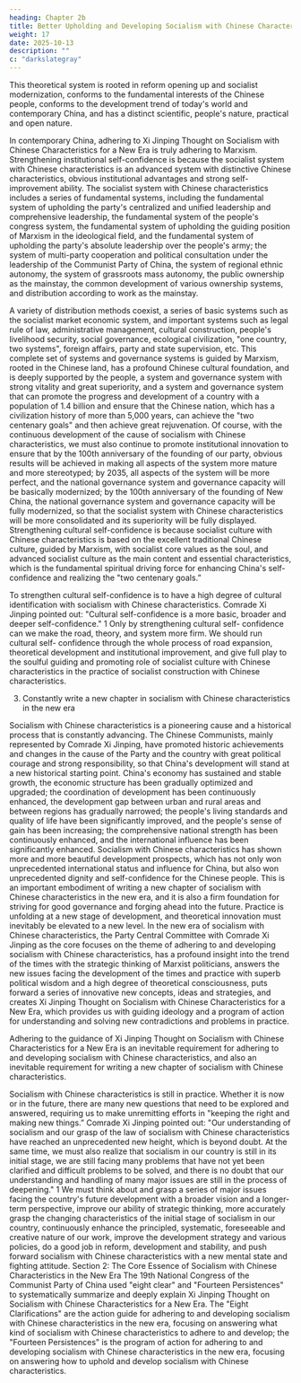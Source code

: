 ```yaml
---
heading: Chapter 2b
title: Better Upholding and Developing Socialism with Chinese Characteristics
weight: 17
date: 2025-10-13
description: ""
c: "darkslategray"
---
```



This theoretical system is rooted in reform opening up and socialist modernization, conforms to the fundamental interests of the Chinese people, conforms to the development trend of today's world and contemporary China, and has a distinct scientific, people's
nature, practical and open nature. 

In contemporary China, adhering to Xi Jinping Thought on Socialism with Chinese Characteristics for a New Era is truly adhering to Marxism.
Strengthening institutional self-confidence is because the socialist system with Chinese
characteristics is an advanced system with distinctive Chinese characteristics, obvious institutional
advantages and strong self-improvement ability. The socialist system with Chinese characteristics
includes a series of fundamental systems, including the fundamental system of upholding the party's
centralized and unified leadership and comprehensive leadership, the fundamental system of the
people's congress system, the fundamental system of upholding the guiding position of Marxism in
the ideological field, and the fundamental system of upholding the party's absolute leadership over
the people's army; the system of multi-party cooperation and political consultation under the
leadership of the Communist Party of China, the system of regional ethnic autonomy, the system of
grassroots mass autonomy, the public ownership as the mainstay, the common development of
various ownership systems, and distribution according to work as the mainstay.

A variety of
distribution methods coexist, a series of basic systems such as the socialist market economic system,
and important systems such as legal rule of law, administrative management, cultural construction,
people's livelihood security, social governance, ecological civilization, "one country, two systems",
foreign affairs, party and state supervision, etc. This complete set of systems and governance
systems is guided by Marxism, rooted in the Chinese land, has a profound Chinese cultural
foundation, and is deeply supported by the people, a system and governance system with strong
vitality and great superiority, and a system and governance system that can promote the progress
and development of a country with a population of 1.4 billion and ensure that the Chinese nation,
which has a civilization history of more than 5,000 years, can achieve the "two centenary goals" and
then achieve great rejuvenation. Of course, with the continuous development of the cause of
socialism with Chinese characteristics, we must also continue to promote institutional innovation to
ensure that by the 100th anniversary of the founding of our party, obvious results will be achieved
in making all aspects of the system more mature and more stereotyped; by 2035, all aspects of the
system will be more perfect, and the national governance system and governance capacity will be
basically modernized; by the 100th anniversary of the founding of New China, the national
governance system and governance capacity will be fully modernized, so that the socialist system
with Chinese characteristics will be more consolidated and its superiority will be fully displayed.
Strengthening cultural self-confidence is because socialist culture with Chinese characteristics is
based on the excellent traditional Chinese culture, guided by Marxism, with socialist core values as
the soul, and advanced socialist culture as the main content and essential characteristics, which is
the fundamental spiritual driving force for enhancing China's self-confidence and realizing the "two
centenary goals.”

To strengthen cultural self-confidence is to have a high degree of cultural identification with
socialism with Chinese characteristics. Comrade Xi Jinping pointed out: "Cultural self-confidence
is a more basic, broader and deeper self-confidence." 1 Only by strengthening cultural self-
confidence can we make the road, theory, and system more firm. We should run cultural self-
confidence through the whole process of road expansion, theoretical development and institutional
improvement, and give full play to the soulful guiding and promoting role of socialist culture with
Chinese characteristics in the practice of socialist construction with Chinese characteristics.

3. Constantly write a new chapter in socialism with Chinese characteristics in the new era

Socialism with Chinese characteristics is a pioneering cause and a historical process that is
constantly advancing. The Chinese Communists, mainly represented by Comrade Xi Jinping, have
promoted historic achievements and changes in the cause of the Party and the country with great
political courage and strong responsibility, so that China's development will stand at a new historical
starting point. China's economy has sustained and stable growth, the economic structure has been
gradually optimized and upgraded; the coordination of development has been continuously
enhanced, the development gap between urban and rural areas and between regions has gradually
narrowed; the people's living standards and quality of life have been significantly improved, and the
people's sense of gain has been increasing; the comprehensive national strength has been
continuously enhanced, and the international influence has been significantly enhanced. Socialism
with Chinese characteristics has shown more and more beautiful development prospects, which has
not only won unprecedented international status and influence for China, but also won
unprecedented dignity and self-confidence for the Chinese people. This is an important embodiment
of writing a new chapter of socialism with Chinese characteristics in the new era, and it is also a
firm foundation for striving for good governance and forging ahead into the future.
Practice is unfolding at a new stage of development, and theoretical innovation must inevitably be
elevated to a new level. In the new era of socialism with Chinese characteristics, the Party Central
Committee with Comrade Xi Jinping as the core focuses on the theme of adhering to and developing
socialism with Chinese characteristics, has a profound insight into the trend of the times with the
strategic thinking of Marxist politicians, answers the new issues facing the development of the times
and practice with superb political wisdom and a high degree of theoretical consciousness, puts
forward a series of innovative new concepts, ideas and strategies, and creates Xi Jinping Thought
on Socialism with Chinese Characteristics for a New Era, which provides us with guiding ideology
and a program of action for understanding and solving new contradictions and problems in practice.

Adhering to the guidance of Xi Jinping Thought on Socialism with Chinese Characteristics for a
New Era is an inevitable requirement for adhering to and developing socialism with Chinese
characteristics, and also an inevitable requirement for writing a new chapter of socialism with
Chinese characteristics.

Socialism with Chinese characteristics is still in practice. Whether it is now or in the future, there
are many new questions that need to be explored and answered, requiring us to make unremitting
efforts in "keeping the right and making new things.” Comrade Xi Jinping pointed out: "Our
understanding of socialism and our grasp of the law of socialism with Chinese characteristics have
reached an unprecedented new height, which is beyond doubt. At the same time, we must also realize
that socialism in our country is still in its initial stage, we are still facing many problems that have
not yet been clarified and difficult problems to be solved, and there is no doubt that our
understanding and handling of many major issues are still in the process of deepening." 1 We must
think about and grasp a series of major issues facing the country's future development with a broader
vision and a longer-term perspective, improve our ability of strategic thinking, more accurately
grasp the changing characteristics of the initial stage of socialism in our country, continuously
enhance the principled, systematic, foreseeable and creative nature of our work, improve the
development strategy and various policies, do a good job in reform, development and stability, and
push forward socialism with Chinese characteristics with a new mental state and fighting attitude.
Section 2: The Core Essence of Socialism with Chinese
Characteristics in the New Era
The 19th National Congress of the Communist Party of China used "eight clear" and "Fourteen
Persistences" to systematically summarize and deeply explain Xi Jinping Thought on Socialism with
Chinese Characteristics for a New Era. The "Eight Clarifications" are the action guide for adhering
to and developing socialism with Chinese characteristics in the new era, focusing on answering what
kind of socialism with Chinese characteristics to adhere to and develop; the "Fourteen Persistences"
is the program of action for adhering to and developing socialism with Chinese characteristics in
the new era, focusing on answering how to uphold and develop socialism with Chinese
characteristics.

